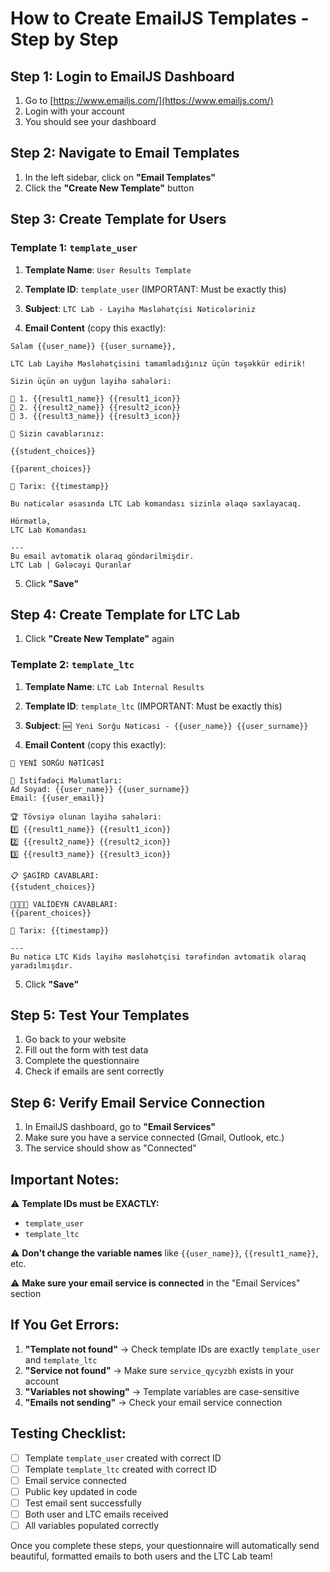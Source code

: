 # How to Create EmailJS Templates - Step by Step

## Step 1: Login to EmailJS Dashboard

1. Go to [https://www.emailjs.com/](https://www.emailjs.com/)
2. Login with your account
3. You should see your dashboard

## Step 2: Navigate to Email Templates

1. In the left sidebar, click on **"Email Templates"**
2. Click the **"Create New Template"** button

## Step 3: Create Template for Users

### Template 1: `template_user`

1. **Template Name**: `User Results Template`
2. **Template ID**: `template_user` (IMPORTANT: Must be exactly this)
3. **Subject**: `LTC Lab - Layihə Məsləhətçisi Nəticələriniz`

4. **Email Content** (copy this exactly):

```
Salam {{user_name}} {{user_surname}},

LTC Lab Layihə Məsləhətçisini tamamladığınız üçün təşəkkür edirik!

Sizin üçün ən uyğun layihə sahələri:

🥇 1. {{result1_name}} {{result1_icon}}
🥈 2. {{result2_name}} {{result2_icon}}
🥉 3. {{result3_name}} {{result3_icon}}

📝 Sizin cavablarınız:

{{student_choices}}

{{parent_choices}}

📅 Tarix: {{timestamp}}

Bu nəticələr əsasında LTC Lab komandası sizinlə əlaqə saxlayacaq.

Hörmətlə,
LTC Lab Komandası

---
Bu email avtomatik olaraq göndərilmişdir.
LTC Lab | Gələcəyi Quranlar
```

5. Click **"Save"**

## Step 4: Create Template for LTC Lab

1. Click **"Create New Template"** again

### Template 2: `template_ltc`

1. **Template Name**: `LTC Lab Internal Results`
2. **Template ID**: `template_ltc` (IMPORTANT: Must be exactly this)
3. **Subject**: `🆕 Yeni Sorğu Nəticəsi - {{user_name}} {{user_surname}}`

4. **Email Content** (copy this exactly):

```
🎯 YENİ SORĞU NƏTİCƏSİ

👤 İstifadəçi Məlumatları:
Ad Soyad: {{user_name}} {{user_surname}}
Email: {{user_email}}

🏆 Tövsiyə olunan layihə sahələri:
1️⃣ {{result1_name}} {{result1_icon}}
2️⃣ {{result2_name}} {{result2_icon}}
3️⃣ {{result3_name}} {{result3_icon}}

📋 ŞAGİRD CAVABLARI:
{{student_choices}}

👨‍👩‍👧‍👦 VALİDEYN CAVABLARI:
{{parent_choices}}

📅 Tarix: {{timestamp}}

---
Bu nəticə LTC Kids layihə məsləhətçisi tərəfindən avtomatik olaraq yaradılmışdır.
```

5. Click **"Save"**

## Step 5: Test Your Templates

1. Go back to your website
2. Fill out the form with test data
3. Complete the questionnaire
4. Check if emails are sent correctly

## Step 6: Verify Email Service Connection

1. In EmailJS dashboard, go to **"Email Services"**
2. Make sure you have a service connected (Gmail, Outlook, etc.)
3. The service should show as "Connected"

## Important Notes:

⚠️ **Template IDs must be EXACTLY:**
- `template_user` 
- `template_ltc`

⚠️ **Don't change the variable names** like `{{user_name}}`, `{{result1_name}}`, etc.

⚠️ **Make sure your email service is connected** in the "Email Services" section

## If You Get Errors:

1. **"Template not found"** → Check template IDs are exactly `template_user` and `template_ltc`
2. **"Service not found"** → Make sure `service_qycyzbh` exists in your account
3. **"Variables not showing"** → Template variables are case-sensitive
4. **"Emails not sending"** → Check your email service connection

## Testing Checklist:

- [ ] Template `template_user` created with correct ID
- [ ] Template `template_ltc` created with correct ID  
- [ ] Email service connected
- [ ] Public key updated in code
- [ ] Test email sent successfully
- [ ] Both user and LTC emails received
- [ ] All variables populated correctly

Once you complete these steps, your questionnaire will automatically send beautiful, formatted emails to both users and the LTC Lab team! 